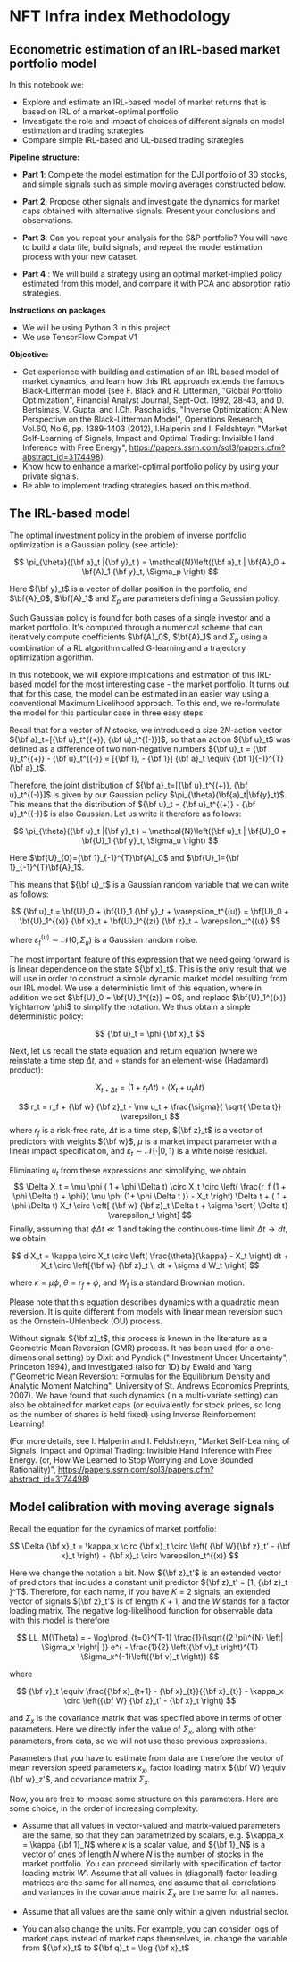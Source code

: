 # NFT Infra index Methodology
## Econometric estimation of an IRL-based market portfolio model

In this notebook we: 

- Explore and estimate an IRL-based model of market returns that is based on IRL of a market-optimal portfolio 
- Investigate the role and impact of choices of different signals on model estimation and trading strategies
- Compare simple IRL-based and UL-based trading strategies

**Pipeline structure:**

- **Part 1**: Complete the model estimation for the DJI portfolio of 30 stocks, and simple signals such as simple moving averages constructed below.

- **Part 2**: Propose other signals and investigate the dynamics for market caps obtained with alternative signals. Present your conclusions and observations.

- **Part 3**: Can you repeat your analysis for the S&P portfolio? You will have to build a data file, build signals, and repeat the model estimation process with your new dataset.

- **Part 4** : We will build a strategy using an optimal market-implied policy estimated from this model, and compare it with PCA and absorption ratio strategies.

**Instructions on packages**

- We will be using Python 3 in this project.
- We use TensorFlow Compat V1


**Objective:**
- Get experience with building and estimation of an IRL based model of market dynamics, and learn how this IRL approach extends the famous Black-Litterman model (see F. Black and R. Litterman, "Global Portfolio Optimization", Financial Analyst Journal, Sept-Oct. 1992, 28-43, and  D. Bertsimas, V. Gupta, and I.Ch. Paschalidis, "Inverse Optimization: A New Perspective on the Black-Litterman Model", Operations Research, Vol.60, No.6, pp. 1389-1403 (2012), I.Halperin and I. Feldshteyn "Market Self-Learning of Signals, Impact and Optimal Trading: Invisible Hand Inference with Free Energy", https://papers.ssrn.com/sol3/papers.cfm?abstract_id=3174498). 
- Know how to enhance a market-optimal portfolio policy by using your private signals. 
- Be able to implement trading strategies based on this method.

## The IRL-based model

The optimal investment policy in the problem of inverse portfolio optimization is a Gaussian policy (see article):

$$ \pi_{\theta}({\bf a}_t |{\bf y}_t ) =   \mathcal{N}\left({\bf a}_t | \bf{A}_0 + \bf{A}_1 {\bf y}_t, \Sigma_p \right) $$

Here ${\bf y}_t$ is a vector of dollar position in the portfolio, and $\bf{A}_0$, $\bf{A}_1$ and $\Sigma_p$ are parameters defining a Gaussian policy.   

Such Gaussian policy is found for both cases of a single investor and a market portfolio. It's computed through a numerical scheme that can iteratively compute coefficients $\bf{A}_0$, $\bf{A}_1$ and $\Sigma_p$ using a combination of a RL algorithm called G-learning and a trajectory optimization algorithm.

In this notebook, we will explore implications and estimation of this IRL-based model for the most interesting case - the market portfolio. It turns out that for this case, the model can be estimated in an easier way using a conventional Maximum Likelihood approach. To this end, we re-formulate the model for this particular case in three easy steps.


Recall that for a vector of $N$ stocks, we introduced a size $2 N$-action vector $`{\bf a}_t=[{\bf u}_t^{(+)}, {\bf u}_t^{(-)}]`$, so that an action ${\bf u}_t$ was defined as a difference of two non-negative numbers $`{\bf u}_t = {\bf u}_t^{(+)} - {\bf u}_t^{(-)} = [{\bf 1}, - {\bf 1}] {\bf a}_t \equiv {\bf 1}{-1}^{T} {\bf a}_t`$.

Therefore, the joint distribution of $`{\bf a}_t=[{\bf u}_t^{(+)}, {\bf u}_t^{(-)}]`$ is given by our Gaussian policy $`\pi_{\theta}(\bf{a}_t|\bf{y}_t)`$. This means that the distribution of ${\bf u}_t = {\bf u}_t^{(+)} - {\bf u}_t^{(-)}$ is also Gaussian. Let us write it therefore as follows: 

$$
\pi_{\theta}({\bf u}_t |{\bf y}_t ) =   \mathcal{N}\left({\bf u}_t | \bf{U}_0 + \bf{U}_1 {\bf y}_t, \Sigma_u \right) 
$$

Here $`\bf{U}_{0}={\bf 1}_{-1}^{T}\bf{A}_0`$ and $`\bf{U}_1={\bf 1}_{-1}^{T}\bf{A}_1`$.

This means that ${\bf u}_t$ is a Gaussian random variable that we can write as follows:

$$
{\bf u}_t = \bf{U}_0 + \bf{U}_1 {\bf y}_t + \varepsilon_t^{(u)}  = \bf{U}_0 + \bf{U}_1^{(x)} {\bf x}_t + \bf{U}_1^{(z)} {\bf z}_t + \varepsilon_t^{(u)} 
$$

where $\varepsilon_t^{(u)} \sim \mathcal{N}(0,\Sigma_u)$ is a Gaussian random noise.  

The most important feature of this expression that we need going forward is is linear dependence on the state ${\bf x}_t$. 
This is the only result that we will use in order to construct a simple dynamic market model resulting from our IRL model. We use a deterministic limit of this equation, where in addition we set $\bf{U}_0 = \bf{U}_1^{(z)} = 0$, and replace $\bf{U}_1^{(x)} \rightarrow \phi$ to simplify the notation. We thus obtain a simple deterministic policy:

$$
{\bf u}_t =  \phi  {\bf x}_t 
$$

Next, let us recall the state equation and return equation (where we reinstate a time step $\Delta t$,
and $\circ$ stands for an element-wise (Hadamard) product):

$$
X_{t+ \Delta t} = (1 + r_t \Delta t) \circ (  X_t +  u_t  \Delta t)  
$$

$$
r_t   = r_f + {\bf w} {\bf z}_t -  \mu  u_t + \frac{\sigma}{ \sqrt{ \Delta t}} \varepsilon_t 
$$
where $r_f$ is a risk-free rate, $\Delta t$ is a time step, ${\bf z}_t$ is a vector of predictors with weights ${\bf w}$, $\mu$ is a market impact parameter with a linear impact specification, and $\varepsilon_t \sim \mathcal{N} (\cdot| 0, 1)$ is a white noise residual.


Eliminating $u_t$ from these expressions and simplifying, we obtain
$$ \Delta  X_t = \mu  \phi  ( 1 + \phi \Delta t) \circ  X_t \circ \left(  \frac{r_f (1 + \phi \Delta t)  + \phi}{ \mu \phi (1+ \phi \Delta t )}  -  X_t \right) \Delta t + 
( 1 + \phi \Delta t) X_t  \circ \left[ {\bf w} {\bf z}_t  \Delta t +  \sigma \sqrt{ \Delta t} \varepsilon_t \right]
$$
Finally, assuming that $\phi \Delta t \ll 1$ and taking the continuous-time limit $\Delta t \rightarrow dt$, we obtain 

$$
d X_t = \kappa \circ X_t \circ \left( \frac{\theta}{\kappa} - X_t \right) dt +  X_t \circ \left[{\bf w} {\bf z}_t \, dt + \sigma d W_t \right]
$$

where $`\kappa =\mu\phi`$, $`\theta=r_f +\phi`$, and $`W_t`$ is a standard Brownian motion.

Please note that this equation describes dynamics with a quadratic mean reversion. It is quite different from models with linear mean reversion such as the Ornstein-Uhlenbeck (OU) process. 

Without signals ${\bf z}_t$, this process is known in the literature as a Geometric Mean Reversion (GMR) process. It has been used (for a one-dimensional setting) by Dixit and Pyndick (" Investment Under Uncertainty", Princeton 1994), and investigated (also for 1D) by Ewald and Yang ("Geometric Mean Reversion: Formulas for the Equilibrium Density and Analytic Moment Matching", University of St. Andrews Economics Preprints, 2007). We have found that such dynamics (in a multi-variate setting) can also be obtained for market caps (or equivalently for stock prices, so long as the number of shares is held fixed) using Inverse Reinforcement Learning! 

(For more details, see I. Halperin and I. Feldshteyn, "Market Self-Learning of Signals, Impact and Optimal Trading: Invisible Hand Inference with Free Energy.
(or, How We Learned to Stop Worrying and Love Bounded Rationality)", https://papers.ssrn.com/sol3/papers.cfm?abstract_id=3174498)

## Model calibration with moving average signals 
Recall the equation for the dynamics of market portfolio: 

$$ \Delta {\bf x}_t = \kappa_x \circ  {\bf x}_t \circ \left( {\bf W}{\bf z}_t'  - {\bf x}_t \right)  +  {\bf x}_t  \circ \varepsilon_t^{(x)} $$

Here we change the notation a bit. Now ${\bf z}_t'$ is an extended vector of predictors that includes a constant unit predictor ${\bf z}_t' = [1, {\bf z}_t ]^T$. Therefore, for each name, if you have $K = 2$ signals, an extended vector of signals ${\bf z}_t'$ is of length $K + 1$, and the  $W$ stands for a factor loading matrix.
The negative log-likelihood function for observable data with this model is therefore

$$ LL_M(\Theta) = - \log\prod_{t=0}^{T-1} \frac{1}{\sqrt{(2 \pi)^{N} \left| \Sigma_x \right| }} e^{ - \frac{1}{2} \left({\bf v}_t \right)^{T} \Sigma_x^{-1}\left({\bf v}_t \right)} $$

where

$$  {\bf v}_t \equiv \frac{{\bf x}_{t+1} - {\bf x}_{t}}{{\bf x}_{t}} -  \kappa_x \circ \left({\bf W} {\bf z}_t'   - {\bf x}_t \right)  $$

and $\Sigma_x$ is the covariance matrix that was specified above in terms of other parameters. Here we directly infer the value of $\Sigma_x$, along with other parameters, from data, so we will not use these previous expressions. 

Parameters that you have to estimate from data are therefore the vector of mean reversion speed 
parameters $\kappa_x$, factor loading matrix ${\bf W} \equiv {\bf w}_z'$, and covariance matrix $\Sigma_x$. 

Now, you are free to impose some structure on this parameters. Here are some choice, in the order of increasing complexity:

- Assume that all values in vector-valued and matrix-valued parameters are the same, so that they can parametrized by scalars, e.g. $\kappa_x = \kappa {\bf 1}_N$ where $\kappa$ is a scalar value, and ${\bf 1}_N$ is a vector of ones of length $N$ where $N$ is the number of stocks in the market portfolio. You can proceed similarly with specification of factor loading matrix $W'$. Assume that all values in (diagonal!) factor loading matrices are the same for all names, and assume that all correlations and variances in the covariance matrix $\Sigma_x$ are the same for all names.   

- Assume that all values are the same only within a given industrial sector.

- You can also change the units. For example, you can consider logs of market caps instead of market caps themselves, ie. change the variable from ${\bf x}_t$ to ${\bf q}_t = \log {\bf x}_t$


